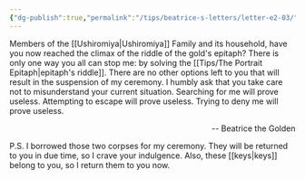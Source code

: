 ```yaml
---
{"dg-publish":true,"permalink":"/tips/beatrice-s-letters/letter-e2-03/"}
---
```


Members of the [[Ushiromiya\|Ushiromiya]] Family and its household, have you now reached the climax of the riddle of the gold's epitaph?
There is only one way you all can stop me: by solving the [[Tips/The Portrait Epitaph\|epitaph's riddle]].
There are no other options left to you that will result in the suspension of my ceremony.
I humbly ask that you take care not to misunderstand your current situation.
Searching for me will prove useless.
Attempting to escape will prove useless.
Trying to deny me will prove useless.
<p align="right">-- Beatrice the Golden</p>

P.S.
I borrowed those two corpses for my ceremony.
They will be returned to you in due time, so I crave your indulgence.
Also, these [[keys\|keys]] belong to you, so I return them to you now.